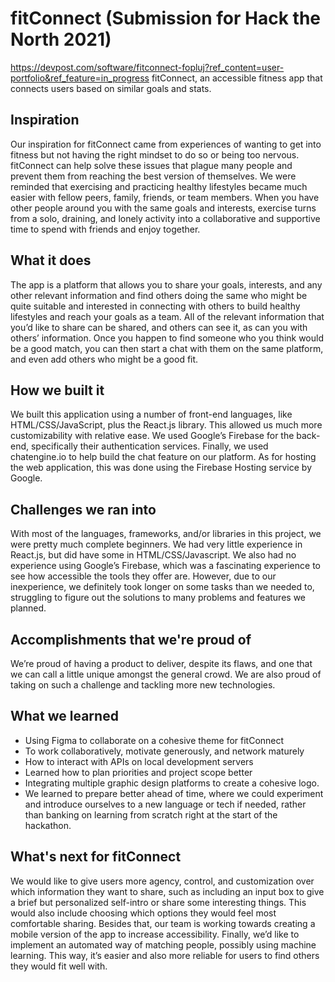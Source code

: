 # fitConnect (Submission for Hack the North 2021)
https://devpost.com/software/fitconnect-fopluj?ref_content=user-portfolio&ref_feature=in_progress
 fitConnect, an accessible fitness app that connects users based on similar goals and stats.

## Inspiration
Our inspiration for fitConnect came from experiences of wanting to get into fitness but not having the right mindset to do so or being too nervous. fitConnect can help solve these issues that plague many people and prevent them from reaching the best version of themselves. We were reminded that exercising and practicing healthy lifestyles became much easier with fellow peers, family, friends, or team members. When you have other people around you with the same goals and interests, exercise turns from a solo, draining, and lonely activity into a collaborative and supportive time to spend with friends and enjoy together.

## What it does
The app is a platform that allows you to share your goals, interests, and any other relevant information and find others doing the same who might be quite suitable and interested in connecting with others to build healthy lifestyles and reach your goals as a team. All of the relevant information that you’d like to share can be shared, and others can see it, as can you with others’ information. Once you happen to find someone who you think would be a good match, you can then start a chat with them on the same platform, and even add others who might be a good fit.

## How we built it
We built this application using a number of front-end languages, like HTML/CSS/JavaScript, plus the React.js library. This allowed us much more customizability with relative ease. We used Google’s Firebase for the back-end, specifically their authentication services. Finally, we used chatengine.io to help build the chat feature on our platform. As for hosting the web application, this was done using the Firebase Hosting service by Google.

## Challenges we ran into
With most of the languages, frameworks, and/or libraries in this project, we were pretty much complete beginners. We had very little experience in React.js, but did have some in HTML/CSS/Javascript. We also had no experience using Google’s Firebase, which was a fascinating experience to see how accessible the tools they offer are. However, due to our inexperience, we definitely took longer on some tasks than we needed to, struggling to figure out the solutions to many problems and features we planned.

## Accomplishments that we're proud of
We’re proud of having a product to deliver, despite its flaws, and one that we can call a little unique amongst the general crowd. We are also proud of taking on such a challenge and tackling more new technologies.

## What we learned
- Using Figma to collaborate on a cohesive theme for fitConnect
- To work collaboratively, motivate generously, and network maturely
- How to interact with APIs on local development servers
- Learned how to plan priorities and project scope better
- Integrating multiple graphic design platforms to create a cohesive logo.
- We learned to prepare better ahead of time, where we could experiment and introduce ourselves to a new language or tech if needed, rather than banking on learning from scratch right at the start of the hackathon.

## What's next for fitConnect
We would like to give users more agency, control, and customization over which information they want to share, such as including an input box to give a brief but personalized self-intro or share some interesting things. This would also include choosing which options they would feel most comfortable sharing. Besides that, our team is working towards creating a mobile version of the app to increase accessibility. Finally, we’d like to implement an automated way of matching people, possibly using machine learning. This way, it’s easier and also more reliable for users to find others they would fit well with.
